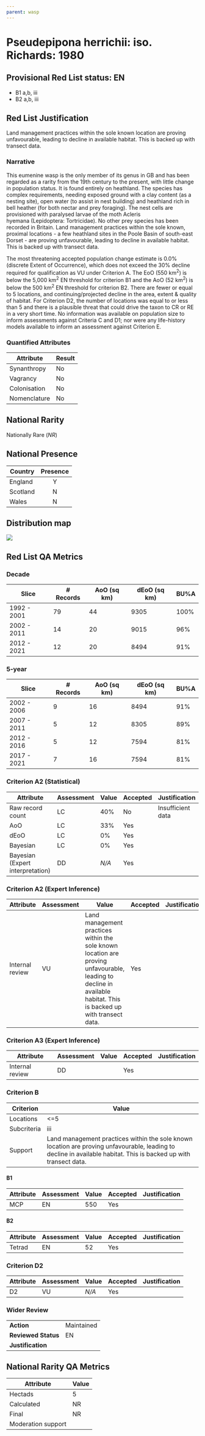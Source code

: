 ```yaml
---
parent: wasp
---
```


# Pseudepipona herrichii: iso. Richards: 1980

## Provisional Red List status: EN
- B1 a,b, iii
- B2 a,b, iii

## Red List Justification
Land management practices within the sole known location are proving unfavourable, leading to decline in available habitat. This is backed up with transect data.
### Narrative
This eumenine wasp is the only member of its genus in GB and has been regarded as a rarity from the 19th century to the present, with little change in population status. It is found entirely on heathland. The species has complex requirements, needing exposed ground with a clay content (as a nesting site), open water (to assist in nest building) and heathland rich in bell heather (for both nectar and prey foraging). The nest cells are provisioned with paralysed larvae of the moth Acleris hyemana (Lepidoptera: Tortricidae). No other prey species has been recorded in Britain. Land management practices within the sole known, proximal locations - a few heathland sites in the Poole Basin of south-east Dorset - are proving unfavourable, leading to decline in available habitat. This is backed up with transect data.

The most threatening accepted population change estimate is 0.0% (discrete Extent of Occurrence), which does not exceed the 30% decline required for qualification as VU under Criterion A. The EoO (550 km<sup>2</sup>) is below the 5,000 km<sup>2</sup> EN threshold for criterion B1 and the AoO (52 km<sup>2</sup>) is below the 500 km<sup>2</sup> EN threshold for criterion B2. There are fewer or equal to 5 locations, and continuing/projected decline in the area, extent & quality of habitat. For Criterion D2, the number of locations was equal to or less than 5 and there is a plausible threat that could drive the taxon to CR or RE in a very short time. No information was available on population size to inform assessments against Criteria C and D1; nor were any life-history models available to inform an assessment against Criterion E.
### Quantified Attributes
|Attribute|Result|
|---|---|
|Synanthropy|No|
|Vagrancy|No|
|Colonisation|No|
|Nomenclature|No|


## National Rarity
Nationally Rare (*NR*)

## National Presence
|Country|Presence
|---|:-:|
|England|Y|
|Scotland|N|
|Wales|N|


## Distribution map
![](../map/650.svg)

## Red List QA Metrics
### Decade
| Slice | # Records | AoO (sq km) | dEoO (sq km) |BU%A |
|---|---|---|---|---|
|1992 - 2001|79|44|9305|100%|
|2002 - 2011|14|20|9015|96%|
|2012 - 2021|12|20|8494|91%|
### 5-year
| Slice | # Records | AoO (sq km) | dEoO (sq km) |BU%A |
|---|---|---|---|---|
|2002 - 2006|9|16|8494|91%|
|2007 - 2011|5|12|8305|89%|
|2012 - 2016|5|12|7594|81%|
|2017 - 2021|7|16|7594|81%|
### Criterion A2 (Statistical)
|Attribute|Assessment|Value|Accepted|Justification
|---|---|---|---|---|
|Raw record count|LC|40%|No|Insufficient data|
|AoO|LC|33%|Yes||
|dEoO|LC|0%|Yes||
|Bayesian|LC|0%|Yes||
|Bayesian (Expert interpretation)|DD|*N/A*|Yes||
### Criterion A2 (Expert Inference)
|Attribute|Assessment|Value|Accepted|Justification
|---|---|---|---|---|
|Internal review|VU|Land management practices within the sole known location are proving unfavourable, leading to decline in available habitat. This is backed up with transect data.|Yes||
### Criterion A3 (Expert Inference)
|Attribute|Assessment|Value|Accepted|Justification
|---|---|---|---|---|
|Internal review|DD||Yes||
### Criterion B
|Criterion| Value|
|---|---|
|Locations|<=5|
|Subcriteria|iii|
|Support|Land management practices within the sole known location are proving unfavourable, leading to decline in available habitat. This is backed up with transect data.|
#### B1
|Attribute|Assessment|Value|Accepted|Justification
|---|---|---|---|---|
|MCP|EN|550|Yes||
#### B2
|Attribute|Assessment|Value|Accepted|Justification
|---|---|---|---|---|
|Tetrad|EN|52|Yes||
### Criterion D2
|Attribute|Assessment|Value|Accepted|Justification
|---|---|---|---|---|
|D2|VU|*N/A*|Yes||
### Wider Review
|  |  |
|---|---|
|**Action**|Maintained|
|**Reviewed Status**|EN|
|**Justification**||


## National Rarity QA Metrics
|Attribute|Value|
|---|---|
|Hectads|5|
|Calculated|NR|
|Final|NR|
|Moderation support||



